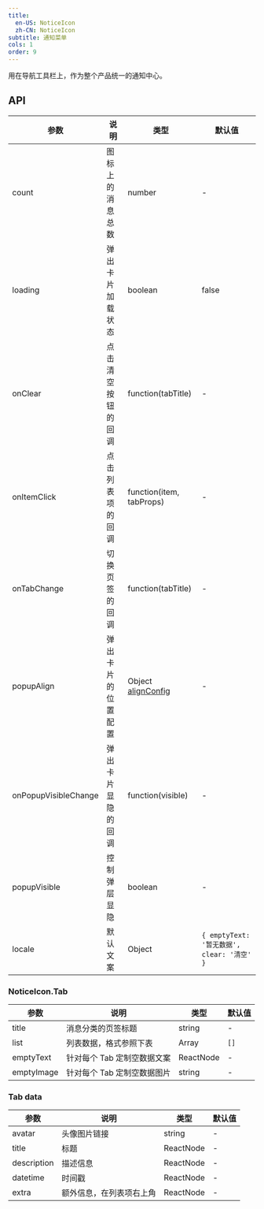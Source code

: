 ```yaml
---
title:
  en-US: NoticeIcon
  zh-CN: NoticeIcon
subtitle: 通知菜单
cols: 1
order: 9
---
```


用在导航工具栏上，作为整个产品统一的通知中心。

## API

参数 | 说明 | 类型 | 默认值
----|------|-----|------
count | 图标上的消息总数 | number | -
loading | 弹出卡片加载状态 | boolean | false
onClear | 点击清空按钮的回调 | function(tabTitle) | -
onItemClick | 点击列表项的回调 | function(item, tabProps) | -
onTabChange | 切换页签的回调 | function(tabTitle) | -
popupAlign | 弹出卡片的位置配置 | Object [alignConfig](https://github.com/yiminghe/dom-align#alignconfig-object-details) | -
onPopupVisibleChange | 弹出卡片显隐的回调 | function(visible) | -
popupVisible | 控制弹层显隐 | boolean | -
locale | 默认文案 | Object | `{ emptyText: '暂无数据', clear: '清空' }`
### NoticeIcon.Tab

| 参数       | 说明                        | 类型      | 默认值 |
| ---------- | --------------------------- | --------- | ------ |
| title      | 消息分类的页签标题          | string    | -      |
| list       | 列表数据，格式参照下表      | Array     | `[]`   |
| emptyText  | 针对每个 Tab 定制空数据文案 | ReactNode | -      |
| emptyImage | 针对每个 Tab 定制空数据图片 | string    | -      |

### Tab data

| 参数        | 说明                     | 类型      | 默认值 |
| ----------- | ------------------------ | --------- | ------ |
| avatar      | 头像图片链接             | string    | -      |
| title       | 标题                     | ReactNode | -      |
| description | 描述信息                 | ReactNode | -      |
| datetime    | 时间戳                   | ReactNode | -      |
| extra       | 额外信息，在列表项右上角 | ReactNode | -      |

